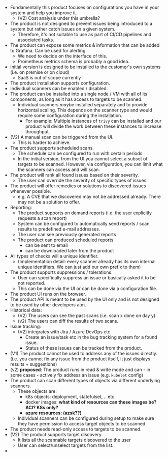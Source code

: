 - Fundamentally this product focuses on configurations you have in your system and help you improve it.
    - (V2) Cost analysis under this umbrella?
- The product is not designed to prevent issues being introduced to a system but rather catch issues on a given system.
    - Therefore, it's not suitable to use as part of CI/CD pipelines and associated tasks.
- The product can expose some metrics & information that can be added to Grafana. Can be used for alerting.
    - We need to decide on the interface of this.
    - Prometheus metrics schema is probably a good idea.
- Initial version is designed to be installed to the customer's own systems (i.e. on premise or on cloud)
    - SaaS is out of scope currently
- The product installation supports configuration.
- Individual scanners can be enabled / disabled.
- The product can be installed into a single node / VM with all of its components, as long as it has access to targets to be scanned.
    - Individual scanners *maybe* installed separately and to provide horizontal scaling. This depends on the scanner type and would require some configuration during the installation.
        - For example: Multiple instances of `trivy` can be installed and our product will divide the work between these instances to increase throughput.
- (V2) A manual scan can be triggered from the UI.
    - This is harder to achieve.
- The product supports scheduled scans.
    - The schedule can be configured to run with certain periods
    - In the initial version, from the UI you cannot select a subset of targets to be scanned. However, via configuration, you can limit what the scanners can access and will scan.
- The product will rank all found issues based on their severity.
    - The user can override the severity of specific types of issues.
- The product will offer remedies or solutions to discovered issues whenever possible.
    - e.g. A CVE that we discovered may not be addressed already. There may not be a solution to offer.
- Reporting:
    - The product supports on demand reports (i.e. the user explicitly requests a scan report)
    - System can be configured to automatically send reports / scan results to predefined e-mail addresses.
    - The user can see previously generated reports
    - The product can produced scheduled reports
        - can be sent to email
        - can be downloaded later from the product
- All types of checks will a unique identifier.
    - (Implementation detail: every scanner already has its own internal unique identifiers. We can just add our own prefix to them)
- The product supports suppressions / tolerations.
    - User can specifically suppress an issue or basically asked it to be not reported.
    - This can be done via the UI or can be done via a configuration file.
- The product UI runs on the browser.
- The product API is meant to be used by the UI only and is not designed to be used by other developers atm.
- Historical data:
    - (V2) The users can see the past scans (i.e. scan x done on day y)
    - (v2) The users can diff the results of two scans.
- Issue tracking:
    - (V2) integrates with Jira / Azure DevOps etc
        - Create an issue/task etc in the bug tracking system for a found issue.
        - Status of these issues can be tracked from the product.
- (V1) The product cannot be used to address any of the issues directly. (i.e. you cannot fix any issue from the product itself, it just displays results + suggestions)
- (v2) **proposed**: The product runs in read & write mode and can - in some cases - actively fix address an issue (e.g. `kubelet` config)
- The product can scan different types of objects via different underlying scanners.
    - These objects are:
        - k8s objects: deployment, statefulset, .. etc.
        - docker images: **what kind of resources can these images be? ACI? K8s only?**
        - **azure resources: (azsk??)**
    - Individual scanners can be configured during setup to make sure they have permission to access target objects to be scanned.
- The product needs read-only access to targets to be scanned.
- (V2) The product supports target discovery.
    - It lists all the scannable targets discovered to the user
    - User can select/unselect targets from the list.
-
